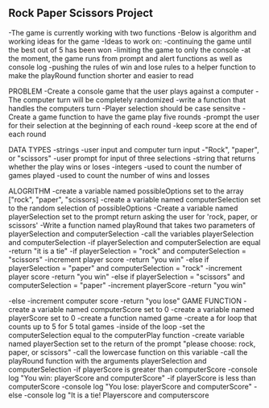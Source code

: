 Rock Paper Scissors Project
---------------------------
-The game is currently working with two functions
-Below is algorithm and working ideas for the game
-Ideas to work on:
  -continuing the game until the best out of 5 has been won
  -limiting the game to only the console
    -at the moment, the game runs from prompt and alert functions as well as console log
    -pushing the rules of win and lose rules to a helper function to make the playRound function shorter and easier to read
    

PROBLEM
-Create a console game that the user plays against a computer
-The computer turn will be completely randomized
  -write a function that handles the computers turn
-Player selection should be case sensitve
-Create a game function to have the game play five rounds
  -prompt the user for their selection at the beginning of each round
  -keep score at the end of each round

DATA TYPES
-strings
  -user input and computer turn input
    -"Rock", "paper", or "scissors"
  -user prompt for input of three selections
  -string that returns whether the play wins or loses
-integers
  -used to count the number of games played
  -used to count the number of wins and losses

ALOGRITHM
-create a variable named possibleOptions set to the array ["rock", "paper", "scissors]
-create a variable named computerSelection set to the random selection of possibleOptions
-Create a variable named playerSelection set to the prompt return asking the user for 'rock, paper, or scissors'
-Write a function named playRound that takes two parameters of playerSelection and computerSelection
  -call the variables playerSelection and computerSelection
  -if playerSelection and computerSelection are equal
    -return "it is a tie"
  -if playerSelection = "rock" and computerSelection = "scissors"
    -increment player score
    -return "you win"
  -else if playerSelection = "paper" and computerSelection = "rock"
    -increment player score
    -return "you win"
  -else if playerSelection = "scissors" and computerSelection = "paper"
    -increment playerScore
    -return "you win"

  -else
    -increment computer score
    -return "you lose"
GAME FUNCTION
  -create a variable named computerScore set to 0
  -create a variable named playerScore set to 0
  -create a function named game
    -create a for loop that counts up to 5 for 5 total games
    -inside of the loop
      -set the computerSelection equal to the computerPlay function
      -create variable named playerSection set to the return of the prompt "please choose: rock, paper, or scissors"
        -call the lowercase function on this variable
      -call the playRound function with the arguments playerSelection and computerSelection
    -if playerScore is greater than computerScore
      -console log "You win: playerScore and computerScore"
    -if playerScore is less than computerScore
      -console log "You lose: playerScore and computerScore"
    -else
      -console log "It is a tie! Playerscore and computerscore